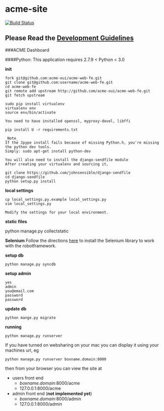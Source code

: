 acme-site
=========
[![Build Status](https://travis-ci.org/ACME-OUI/acme-web-fe.svg?branch=master)](https://travis-ci.org/ACME-OUI/acme-web-fe)
## Please Read the [Development Guidelines](https://github.com/ACME-OUI/acme-web-fe/wiki/Development-Guidelines)

###ACME Dashboard

####Python: This application requires  2.7.9 &lt; Python &lt; 3.0

**init**

    fork git@github.com:acme-oui/acme-web-fe.git
    git clone git@github.com:username/acme-web-fe.git
    cd acme-web-fe
    git remote add upstream http://github.com/acme-oui/acme-web-fe.git
    git fetch upstream

    sudo pip install virtualenv
    virtualenv env
    source env/bin/activate

    You need to have installed openssl, myproxy-devel, libffi

    pip install U -r requirements.txt

    _Note_
    If the Jpype install fails because of missing Python.h, you're missing the python dev tools.
    Simply: sudo apt-get install python-dev

    You will also need to install the django-sendfile module
    After creating your virtualenv and sourcing it,
    
    git clone https://github.com/johnsensible/django-sendfile
    cd django-sendfile
    python setup.py install

**local settings**

    cp local_settings.py.example local_settings.py
    vim local_settings.py

    Modify the settings for your local environment.

**static files**

   python manage.py collectstatic

**Selenium**
    Follow the directions [here](https://code.google.com/p/robotframework-seleniumlibrary/wiki/InstallationInstructions) to install the Selenium library to work with the robotframework.

**setup db**

    python manage.py syncdb

**setup admin**

    yes
    admin
    you@email.com
    password
    password

**update db**

    python mange.py migrate

**running**

    python manage.py runserver

If you have turned on websharing on your mac you can display it using your machines url, eg

    python manage.py runserver boxname.domain:8000

then from your browser you can view the site at

* users front end
  * *boxname.domain*:8000/acme
  * 127.0.0.1:8000/acme
* admin front end (**not implemented yet**)
  * *boxname.domain*:8000/admin
  * 127.0.0.1:8000/admin
